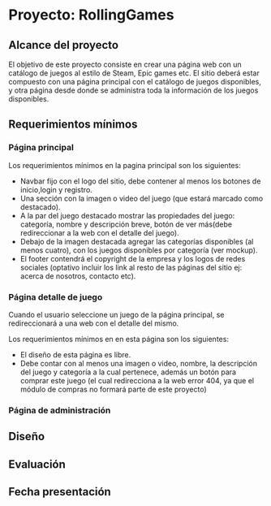 # Proyecto: RollingGames

## Alcance del proyecto
El objetivo de este proyecto consiste en crear una página web con un catálogo de juegos al estilo de Steam, Epic games etc. El sitio deberá estar compuesto con una página principal con el catálogo de juegos disponibles, y otra página desde donde se administra toda la información de los juegos disponibles.


## Requerimientos mínimos

### Página principal
Los requerimientos mínimos en la pagina principal son los siguientes:
- Navbar fijo con el logo del sitio, debe contener al menos los botones de inicio,login y registro.
- Una sección con la imagen o video del juego (que estará marcado como destacado).
- A la par del juego destacado mostrar las propiedades del juego: categoría, nombre y descripción breve, botón de ver más(debe redireccionar a la web con el detalle del juego).
- Debajo de la imagen destacada agregar las categorías disponibles (al menos cuatro), con los juegos disponibles por categoría (ver mockup).
- El footer contendrá el copyright de la empresa y los logos de redes sociales (optativo incluir los link al resto de las páginas del sitio ej: acerca de nosotros, contacto etc).

### Página detalle de juego

Cuando el usuario seleccione un juego de la página principal, se redireccionará a una web con el detalle del mismo.

Los requerimientos mínimos en en esta página son los siguientes:

- El diseño de esta página es libre.
- Debe contar con al menos una imagen o video, nombre, la descripción del juego y categoría a la cual pertenece, además un botón para comprar este juego (el cual redirecciona a la web error 404, ya que el módulo de compras no formará parte de este proyecto)

### Página de administración

## Diseño

## Evaluación

## Fecha presentación



